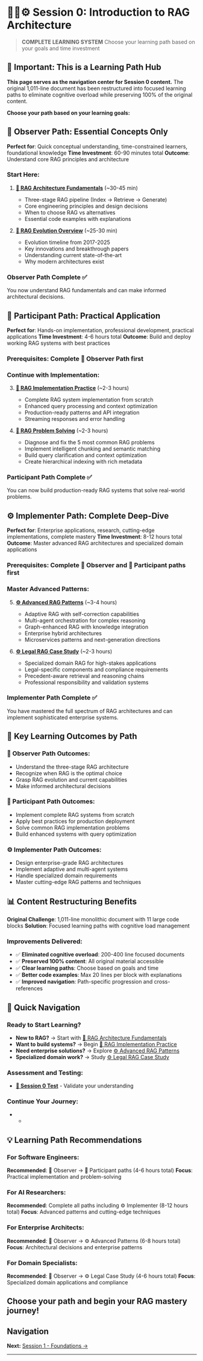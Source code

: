 # 🎯📝⚙️ Session 0: Introduction to RAG Architecture

> **COMPLETE LEARNING SYSTEM**
> Choose your learning path based on your goals and time investment

## 🚨 Important: This is a Learning Path Hub

**This page serves as the navigation center for Session 0 content.** The original 1,011-line document has been restructured into focused learning paths to eliminate cognitive overload while preserving 100% of the original content.

**Choose your path based on your learning goals:**

## 🎯 Observer Path: Essential Concepts Only

**Perfect for**: Quick conceptual understanding, time-constrained learners, foundational knowledge
**Time Investment**: 60-90 minutes total
**Outcome**: Understand core RAG principles and architecture

### Start Here:  
1. **[🎯 RAG Architecture Fundamentals](Session0_RAG_Architecture_Fundamentals.md)** (~30-45 min)  
   - Three-stage RAG pipeline (Index → Retrieve → Generate)  
   - Core engineering principles and design decisions  
   - When to choose RAG vs alternatives  
   - Essential code examples with explanations  

2. **[🎯 RAG Evolution Overview](Session0_RAG_Evolution_Overview.md)** (~25-30 min)  
   - Evolution timeline from 2017-2025  
   - Key innovations and breakthrough papers  
   - Understanding current state-of-the-art  
   - Why modern architectures exist  

### Observer Path Complete ✅
You now understand RAG fundamentals and can make informed architectural decisions.

## 📝 Participant Path: Practical Application

**Perfect for**: Hands-on implementation, professional development, practical applications
**Time Investment**: 4-6 hours total
**Outcome**: Build and deploy working RAG systems with best practices

### Prerequisites: Complete 🎯 Observer Path first

### Continue with Implementation:  
3. **[📝 RAG Implementation Practice](Session0_RAG_Implementation_Practice.md)** (~2-3 hours)  
   - Complete RAG system implementation from scratch  
   - Enhanced query processing and context optimization  
   - Production-ready patterns and API integration  
   - Streaming responses and error handling  

4. **[📝 RAG Problem Solving](Session0_RAG_Problem_Solving.md)** (~2-3 hours)  
   - Diagnose and fix the 5 most common RAG problems  
   - Implement intelligent chunking and semantic matching  
   - Build query clarification and context optimization  
   - Create hierarchical indexing with rich metadata  

### Participant Path Complete ✅
You can now build production-ready RAG systems that solve real-world problems.

## ⚙️ Implementer Path: Complete Deep-Dive

**Perfect for**: Enterprise applications, research, cutting-edge implementations, complete mastery
**Time Investment**: 8-12 hours total
**Outcome**: Master advanced RAG architectures and specialized domain applications

### Prerequisites: Complete 🎯 Observer and 📝 Participant paths first

### Master Advanced Patterns:  
5. **[⚙️ Advanced RAG Patterns](Session0_Advanced_RAG_Patterns.md)** (~3-4 hours)  
   - Adaptive RAG with self-correction capabilities  
   - Multi-agent orchestration for complex reasoning  
   - Graph-enhanced RAG with knowledge integration  
   - Enterprise hybrid architectures  
   - Microservices patterns and next-generation directions  

6. **[⚙️ Legal RAG Case Study](Session0_Legal_RAG_Case_Study.md)** (~2-3 hours)  
   - Specialized domain RAG for high-stakes applications  
   - Legal-specific components and compliance requirements  
   - Precedent-aware retrieval and reasoning chains  
   - Professional responsibility and validation systems  

### Implementer Path Complete ✅
You have mastered the full spectrum of RAG architectures and can implement sophisticated enterprise systems.

## 🎯 Key Learning Outcomes by Path

### 🎯 Observer Path Outcomes:  
- Understand the three-stage RAG architecture  
- Recognize when RAG is the optimal choice  
- Grasp RAG evolution and current capabilities  
- Make informed architectural decisions  

### 📝 Participant Path Outcomes:  
- Implement complete RAG systems from scratch  
- Apply best practices for production deployment  
- Solve common RAG implementation problems  
- Build enhanced systems with query optimization  

### ⚙️ Implementer Path Outcomes:  
- Design enterprise-grade RAG architectures  
- Implement adaptive and multi-agent systems  
- Handle specialized domain requirements  
- Master cutting-edge RAG patterns and techniques  

## 📊 Content Restructuring Benefits

**Original Challenge**: 1,011-line monolithic document with 11 large code blocks
**Solution**: Focused learning paths with cognitive load management

### Improvements Delivered:  
- ✅ **Eliminated cognitive overload**: 200-400 line focused documents  
- ✅ **Preserved 100% content**: All original material accessible  
- ✅ **Clear learning paths**: Choose based on goals and time  
- ✅ **Better code examples**: Max 20 lines per block with explanations  
- ✅ **Improved navigation**: Path-specific progression and cross-references  

## 🧭 Quick Navigation

### Ready to Start Learning?  
- **New to RAG?** → Start with [🎯 RAG Architecture Fundamentals](Session0_RAG_Architecture_Fundamentals.md)  
- **Want to build systems?** → Begin [📝 RAG Implementation Practice](Session0_RAG_Implementation_Practice.md)  
- **Need enterprise solutions?** → Explore [⚙️ Advanced RAG Patterns](Session0_Advanced_RAG_Patterns.md)  
- **Specialized domain work?** → Study [⚙️ Legal RAG Case Study](Session0_Legal_RAG_Case_Study.md)  

### Assessment and Testing:  
- **[📝 Session 0 Test](Session0_Test_Solutions.md)** - Validate your understanding  

### Continue Your Journey:  
- - 
## 💡 Learning Path Recommendations

### For Software Engineers:
**Recommended**: 🎯 Observer → 📝 Participant paths (4-6 hours total)
**Focus**: Practical implementation and problem-solving

### For AI Researchers:
**Recommended**: Complete all paths including ⚙️ Implementer (8-12 hours total)
**Focus**: Advanced patterns and cutting-edge techniques

### For Enterprise Architects:
**Recommended**: 🎯 Observer → ⚙️ Advanced Patterns (6-8 hours total)
**Focus**: Architectural decisions and enterprise patterns

### For Domain Specialists:
**Recommended**: 🎯 Observer → ⚙️ Legal Case Study (4-6 hours total)
**Focus**: Specialized domain applications and compliance

**Choose your path and begin your RAG mastery journey!**
---

## Navigation

**Next:** [Session 1 - Foundations →](Session1_*.md)

---
